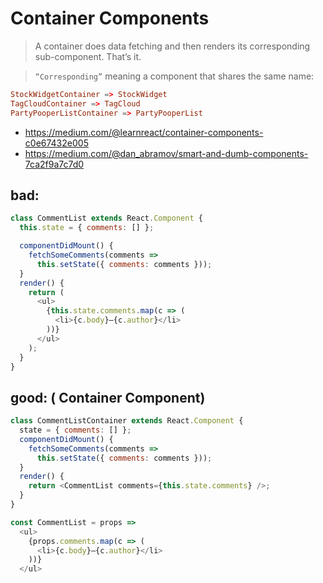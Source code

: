 # Container Components
> A container does data fetching and then renders its corresponding sub-component. That’s it.

> `“Corresponding”` meaning a component that shares the same name:

```conf
StockWidgetContainer => StockWidget
TagCloudContainer => TagCloud
PartyPooperListContainer => PartyPooperList
```
+ https://medium.com/@learnreact/container-components-c0e67432e005
+ https://medium.com/@dan_abramov/smart-and-dumb-components-7ca2f9a7c7d0


## bad:
```js
class CommentList extends React.Component {
  this.state = { comments: [] };

  componentDidMount() {
    fetchSomeComments(comments =>
      this.setState({ comments: comments }));
  }
  render() {
    return (
      <ul>
        {this.state.comments.map(c => (
          <li>{c.body}—{c.author}</li>
        ))}
      </ul>
    );
  }
}
```


## good: ( Container Component)
```js
class CommentListContainer extends React.Component {
  state = { comments: [] };
  componentDidMount() {
    fetchSomeComments(comments =>
      this.setState({ comments: comments }));
  }
  render() {
    return <CommentList comments={this.state.comments} />;
  }
}

const CommentList = props =>
  <ul>
    {props.comments.map(c => (
      <li>{c.body}—{c.author}</li>
    ))}
  </ul>
```

